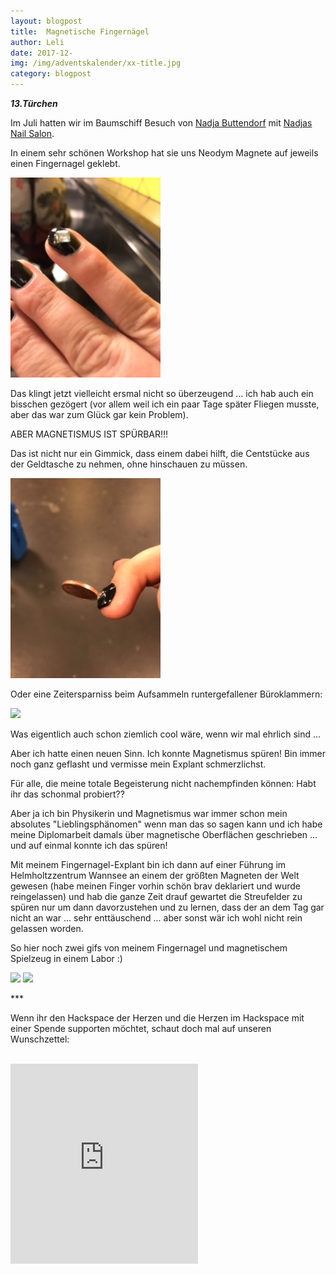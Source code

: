 ```yaml
---
layout: blogpost
title:  Magnetische Fingernägel
author: Leli 
date: 2017-12-
img: /img/adventskalender/xx-title.jpg
category: blogpost
---
```



***13.Türchen***

Im Juli hatten wir im Baumschiff Besuch von [Nadja Buttendorf](http://nadjabuttendorf.com/) mit [Nadjas Nail Salon](http://nadjas-nail-art-studio.org/). 



In einem sehr schönen Workshop hat sie uns Neodym Magnete auf jeweils einen Fingernagel geklebt.

<img src="/img/adventskalender/xx-nails-01.jpg"/>

Das klingt jetzt vielleicht ersmal nicht so überzeugend ... ich hab auch ein bisschen gezögert (vor allem weil ich ein paar Tage später Fliegen musste, aber das war zum Glück gar kein Problem).

ABER MAGNETISMUS IST SPÜRBAR!!!

Das ist nicht nur ein Gimmick, dass einem dabei hilft, die Centstücke aus der Geldtasche zu nehmen, ohne hinschauen zu müssen.

<img src="/img/adventskalender/xx-nails-02.jpg"/>

Oder eine Zeitersparniss beim Aufsammeln runtergefallener Büroklammern:

<img src="/img/adventskalender/xx-nails.gif"/>

Was eigentlich auch schon ziemlich cool wäre, wenn wir mal ehrlich sind ... 

Aber ich hatte einen neuen Sinn. Ich konnte Magnetismus spüren! Bin immer noch ganz geflasht und vermisse mein Explant schmerzlichst. 

Für alle, die meine totale Begeisterung nicht nachempfinden können: Habt ihr das schonmal probiert??

Aber ja ich bin Physikerin und Magnetismus war immer schon mein absolutes "Lieblingsphänomen" wenn man das so sagen kann und ich habe meine Diplomarbeit damals über magnetische Oberflächen geschrieben ... und auf einmal konnte ich das spüren!

Mit meinem Fingernagel-Explant bin ich dann auf einer Führung im Helmholtzzentrum Wannsee an einem der größten Magneten der Welt gewesen (habe meinen Finger vorhin schön brav deklariert und wurde reingelassen) und hab die ganze Zeit drauf gewartet die Streufelder zu spüren nur um dann davorzustehen und zu lernen, dass der an dem Tag gar nicht an war ... sehr enttäuschend ... aber sonst wär ich wohl nicht rein gelassen worden.


So hier noch zwei gifs von meinem Fingernagel und magnetischem Spielzeug in einem Labor :) 

<img src="/img/adventskalender/xx-nails-3.gif"/>

<img src="/img/adventskalender/xx-nails-2.gif"/>





\*\*\*

Wenn ihr den Hackspace der Herzen und die Herzen im Hackspace mit einer Spende supporten möchtet, schaut doch mal auf unseren Wunschzettel:

<br>
<iframe frameborder="0" marginheight="0" marginwidth="0" src="https://www.betterplace-widget.org/projects/58907?l=de" height="320">Informieren und spenden: <a href='https://www.betterplace.org/de/projects/58907-merry-drucking-adventskalender-der-heart-of-code-e-v' target='_blank'>„Merry Drucking - Adventskalender der Heart of Code e.V.“</a> auf betterplace.org öffnen.</iframe>
<br>
